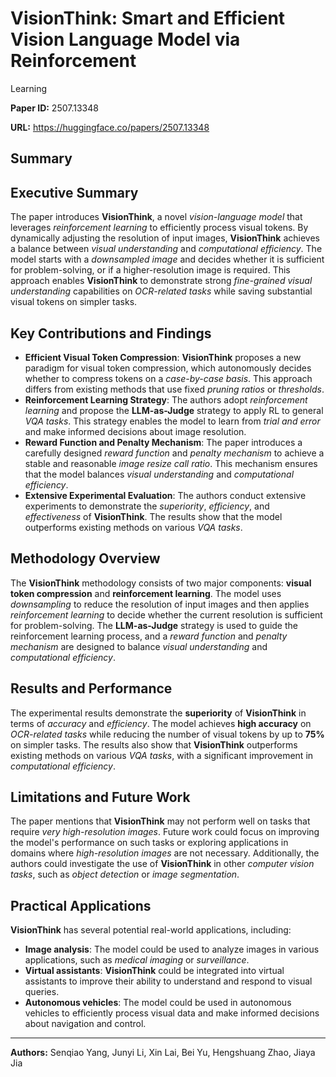 # VisionThink: Smart and Efficient Vision Language Model via Reinforcement
  Learning

**Paper ID:** 2507.13348

**URL:** https://huggingface.co/papers/2507.13348

## Summary

## Executive Summary
The paper introduces **VisionThink**, a novel *vision-language model* that leverages *reinforcement learning* to efficiently process visual tokens. By dynamically adjusting the resolution of input images, **VisionThink** achieves a balance between *visual understanding* and *computational efficiency*. The model starts with a *downsampled image* and decides whether it is sufficient for problem-solving, or if a higher-resolution image is required. This approach enables **VisionThink** to demonstrate strong *fine-grained visual understanding* capabilities on *OCR-related tasks* while saving substantial visual tokens on simpler tasks.

## Key Contributions and Findings
* **Efficient Visual Token Compression**: **VisionThink** proposes a new paradigm for visual token compression, which autonomously decides whether to compress tokens on a *case-by-case basis*. This approach differs from existing methods that use fixed *pruning ratios* or *thresholds*.
* **Reinforcement Learning Strategy**: The authors adopt *reinforcement learning* and propose the **LLM-as-Judge** strategy to apply RL to general *VQA tasks*. This strategy enables the model to learn from *trial and error* and make informed decisions about image resolution.
* **Reward Function and Penalty Mechanism**: The paper introduces a carefully designed *reward function* and *penalty mechanism* to achieve a stable and reasonable *image resize call ratio*. This mechanism ensures that the model balances *visual understanding* and *computational efficiency*.
* **Extensive Experimental Evaluation**: The authors conduct extensive experiments to demonstrate the *superiority*, *efficiency*, and *effectiveness* of **VisionThink**. The results show that the model outperforms existing methods on various *VQA tasks*.

## Methodology Overview
The **VisionThink** methodology consists of two major components: **visual token compression** and **reinforcement learning**. The model uses *downsampling* to reduce the resolution of input images and then applies *reinforcement learning* to decide whether the current resolution is sufficient for problem-solving. The **LLM-as-Judge** strategy is used to guide the reinforcement learning process, and a *reward function* and *penalty mechanism* are designed to balance *visual understanding* and *computational efficiency*.

## Results and Performance
The experimental results demonstrate the **superiority** of **VisionThink** in terms of *accuracy* and *efficiency*. The model achieves **high accuracy** on *OCR-related tasks* while reducing the number of visual tokens by up to **75%** on simpler tasks. The results also show that **VisionThink** outperforms existing methods on various *VQA tasks*, with a significant improvement in *computational efficiency*.

## Limitations and Future Work
The paper mentions that **VisionThink** may not perform well on tasks that require *very high-resolution images*. Future work could focus on improving the model's performance on such tasks or exploring applications in domains where *high-resolution images* are not necessary. Additionally, the authors could investigate the use of **VisionThink** in other *computer vision tasks*, such as *object detection* or *image segmentation*.

## Practical Applications
**VisionThink** has several potential real-world applications, including:
* **Image analysis**: The model could be used to analyze images in various applications, such as *medical imaging* or *surveillance*.
* **Virtual assistants**: **VisionThink** could be integrated into virtual assistants to improve their ability to understand and respond to visual queries.
* **Autonomous vehicles**: The model could be used in autonomous vehicles to efficiently process visual data and make informed decisions about navigation and control.

---

**Authors:** Senqiao Yang, Junyi Li, Xin Lai, Bei Yu, Hengshuang Zhao, Jiaya Jia
